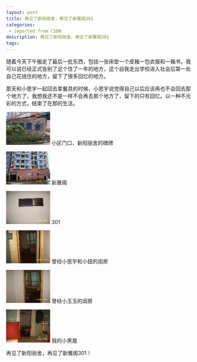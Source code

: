 ```yaml
---
layout: post
title: 再见了新阳丽舍，再见了新雅阁301
categories: 
 - imported from CSDN
description: 再见了新阳丽舍，再见了新雅阁301
tags: 
---
```


随着今天下午搬走了最后一批东西，包括一张床垫一个皮箱一包衣服和一箱书，我可以说已经正式告别了这个住了一年的地方，这个自我走出学校进入社会后第一处自己花钱住的地方，留下了很多回忆的地方。

那天和小思宇一起回去拿餐具的时候，小思宇说觉得自己以后应该再也不会回去那个地方了，我想我还不是一样不会再去那个地方了，留下的只有回忆。以一种不光彩的方式，结束了在那的生活。

![小区门口，新阳丽舍的碑牌](/assets/csdn/1.jpg)
小区门口，新阳丽舍的碑牌

![新雅阁](/assets/csdn/2.jpg)
新雅阁

![301](/assets/csdn/3.jpg)
301

![曾经小思宇和小妞的闺房](/assets/csdn/4.jpg)
曾经小思宇和小妞的闺房

![曾经小玉玉的闺房](/assets/csdn/5.jpg)
曾经小玉玉的闺房

![我的小黑屋](/assets/csdn/6.jpg)
我的小黑屋

再见了新阳丽舍，再见了新雅阁301！

